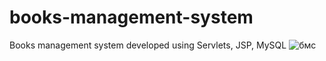 # books-management-system
Books management system developed using Servlets, JSP, MySQL
![бмс](https://user-images.githubusercontent.com/108327464/183136154-763bb1a6-40a7-4e5a-a194-284ad9d6e847.JPG)

